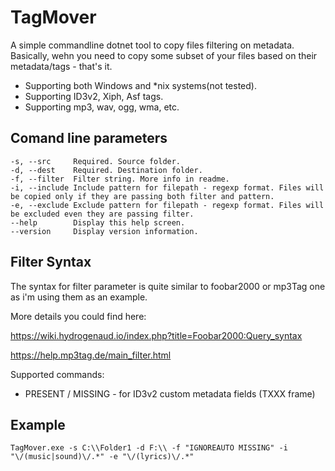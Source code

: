 # TagMover
A simple commandline dotnet tool to copy files filtering on metadata.
Basically, wehn you need to copy some subset of your files based on their metadata/tags - that's it.

* Supporting both Windows and *nix systems(not tested).
* Supporting ID3v2, Xiph, Asf tags.
* Supporting mp3, wav, ogg, wma, etc.

## Comand line parameters
```
-s, --src     Required. Source folder.
-d, --dest    Required. Destination folder.
-f, --filter  Filter string. More info in readme.
-i, --include Include pattern for filepath - regexp format. Files will be copied only if they are passing both filter and pattern.
-e, --exclude Exclude pattern for filepath - regexp format. Files will be excluded even they are passing filter.
--help        Display this help screen.
--version     Display version information.
```

## Filter Syntax

The syntax for filter parameter is quite similar to foobar2000 or mp3Tag one as i'm using them as an example.

More details you could find here:

https://wiki.hydrogenaud.io/index.php?title=Foobar2000:Query_syntax

https://help.mp3tag.de/main_filter.html

Supported commands:
* PRESENT / MISSING - for ID3v2 custom metadata fields (TXXX frame)

## Example
```
TagMover.exe -s C:\\Folder1 -d F:\\ -f "IGNOREAUTO MISSING" -i "\/(music|sound)\/.*" -e "\/(lyrics)\/.*"
```

